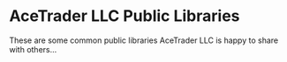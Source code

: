 # AceTrader LLC Public Libraries

These are some common public libraries AceTrader LLC is happy to share with others...
